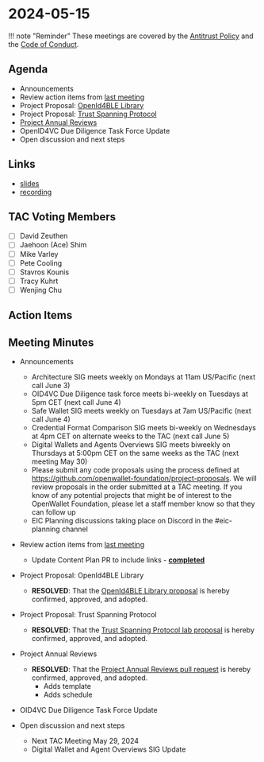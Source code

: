 # 2024-05-15

!!! note "Reminder"
    These meetings are covered by the [Antitrust Policy](../../governance/antitrust.md) and the [Code of Conduct](../../governance/code-of-conduct.md).

## Agenda
- Announcements
- Review action items from [last meeting](./2024-05-01.md#action-items)
- Project Proposal: [OpenId4BLE Library](https://github.com/openwallet-foundation/project-proposals/pull/32)
- Project Proposal: [Trust Spanning Protocol](https://github.com/openwallet-foundation/project-proposals/pull/33)
- [Project Annual Reviews](https://github.com/openwallet-foundation/tac/pull/145)
- OpenID4VC Due Diligence Task Force Update
- Open discussion and next steps

## Links
- [slides](https://docs.google.com/presentation/d/1ZGxQ8HlEogVfIH-37Cj3k6LzjGe3pnzu4ODhOhicP5M/edit?usp=sharing)
- [recording]()

## TAC Voting Members

- [ ] David Zeuthen
- [ ] Jaehoon (Ace) Shim
- [ ] Mike Varley
- [ ] Pete Cooling
- [ ] Stavros Kounis
- [ ] Tracy Kuhrt
- [ ] Wenjing Chu

## Action Items

## Meeting Minutes

- Announcements
    - Architecture SIG  meets weekly on Mondays at 11am US/Pacific (next call June 3)
    - OID4VC Due Diligence task force meets bi-weekly on Tuesdays at 5pm CET (next call June 4)
    - Safe Wallet SIG meets weekly on Tuesdays at 7am US/Pacific (next call June 4)
    - Credential Format Comparison SIG meets bi-weekly on Wednesdays at 4pm CET on alternate weeks to the TAC (next call June 5)
    - Digital Wallets and Agents Overviews SIG meets biweekly on Thursdays at 5:00pm CET on the same weeks as the TAC (next meeting May 30)
    - Please submit any code proposals using the process defined at https://github.com/openwallet-foundation/project-proposals. We will review proposals in the order submitted at a TAC meeting. If you know of any potential projects that might be of interest to the OpenWallet Foundation, please let a staff member know so that they can follow up
    - EIC Planning discussions taking place on Discord in the #eic-planning channel

- Review action items from [last meeting](./2024-05-01.md#action-items)
    - Update Content Plan PR to include links - **[completed](https://tac.openwallet.foundation/governance/content-plan/)**

- Project Proposal: OpenId4BLE Library
    - **RESOLVED**: That the [OpenId4BLE Library proposal](https://github.com/openwallet-foundation/project-proposals/pull/32) is hereby confirmed, approved, and adopted.
 
- Project Proposal: Trust Spanning Protocol
    - **RESOLVED**: That the [Trust Spanning Protocol lab proposal](https://github.com/openwallet-foundation/project-proposals/pull/33) is hereby confirmed, approved, and adopted.

- Project Annual Reviews
    - **RESOLVED**: That the [Project Annual Reviews pull request](https://github.com/openwallet-foundation/tac/pull/145) is hereby confirmed, approved, and adopted.
        - Adds template
        - Adds schedule

- OID4VC Due Diligence Task Force Update

- Open discussion and next steps
    - Next TAC Meeting May 29, 2024
    - Digital Wallet and Agent Overviews SIG Update
